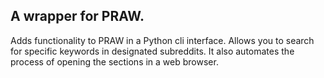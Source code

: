 ## A wrapper for PRAW.
Adds functionality to PRAW in a Python cli interface. Allows you to search for specific keywords in designated subreddits. It also automates the process of opening the sections in a web browser.
